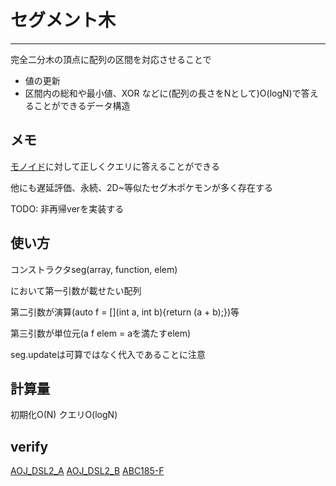 # セグメント木
***
完全二分木の頂点に配列の区間を対応させることで
* 値の更新
* 区間内の総和や最小値、XOR
などに(配列の長さをNとして)O(logN)で答えることができるデータ構造

## メモ
[モノイド](https://ja.wikipedia.org/wiki/%E3%83%A2%E3%83%8E%E3%82%A4%E3%83%89)に対して正しくクエリに答えることができる

他にも遅延評価、永続、2D~等似たセグ木ポケモンが多く存在する

TODO: 非再帰verを実装する

## 使い方
コンストラクタseg(array, function, elem)

において第一引数が載せたい配列

第二引数が演算(auto f = [](int a, int b){return (a + b);})等

第三引数が単位元(a f elem = aを満たすelem)

seg.updateは可算ではなく代入であることに注意

## 計算量
初期化O(N)
クエリO(logN)

## verify
[AOJ_DSL2_A](https://onlinejudge.u-aizu.ac.jp/status/users/zawakasu/submissions/1/DSL_2_A/judge/6615886/C++11)
[AOJ_DSL2_B](https://onlinejudge.u-aizu.ac.jp/status/users/zawakasu/submissions/1/DSL_2_B/judge/6615884/C++11)
[ABC185-F](https://atcoder.jp/contests/abc185/submissions/31770793)
